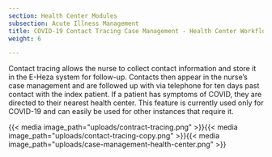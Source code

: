 ```yaml
---
section: Health Center Modules
subsection: Acute Illness Management
title: COVID-19 Contact Tracing Case Management - Health Center Workflow
weight: 6

---
```

Contact tracing allows the nurse to collect contact information and store it in the E-Heza system for follow-up. Contacts then appear in the nurse’s case management and are followed up with via telephone for ten days past contact with the index patient. If a patient has symptoms of COVID, they are directed to their nearest health center. This feature is currently used only for COVID-19 and can easily be used for other instances that require it.

{{< media image_path="uploads/contract-tracing.png" >}}{{< media image_path="uploads/contact-tracing-copy.png" >}}{{< media image_path="uploads/case-management-health-center.png" >}}